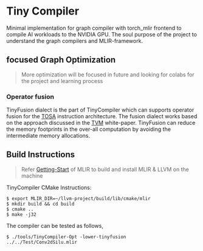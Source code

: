 # Tiny Compiler 
Minimal implementation for graph compiler with torch_mlir frontend to compile AI workloads to the NVIDIA GPU. The soul purpose of the project to understand the graph compilers and MLIR-framework. 

## focused Graph Optimization 
> More optimization will be focused in future and looking for colabs for the project and learning process

<h3>Operator fusion</h3>

<!-- A custom fusion dialect to handle hardware-independent operator fusion 
for DNN operator and the approach adopted from [TVM](https://layman-n-ish.github.io/pdfs/TVM_Review_Report.pdf).  -->

TinyFusion dialect is the part of TinyCompiler which can supports operator fusion for the [TOSA](https://mlir.llvm.org/docs/Dialects/TOSA/) instruction architecture. The fusion dialect works based on the approach discussed in the [TVM](https://layman-n-ish.github.io/pdfs/TVM_Review_Report.pdf) white-paper. TinyFusion can reduce the memory footprints in the over-all computation by avoiding the intermediate memory allocations. 

## Build Instructions
> Refer [Getting-Start](https://mlir.llvm.org/getting_started/) of MLIR to build and install MLIR & LLVM on the machine

TinyCompiler CMake Instructions:
```
$ export MLIR_DIR=~/llvm-project/build/lib/cmake/mlir
$ mkdir build && cd build 
$ cmake ..
$ make -j32
```
The compiler can be tested as follows, 
```
$ ./tools/TinyCompiler-Opt -lower-tinyfusion ../../Test/Conv2dSilu.mlir 
```